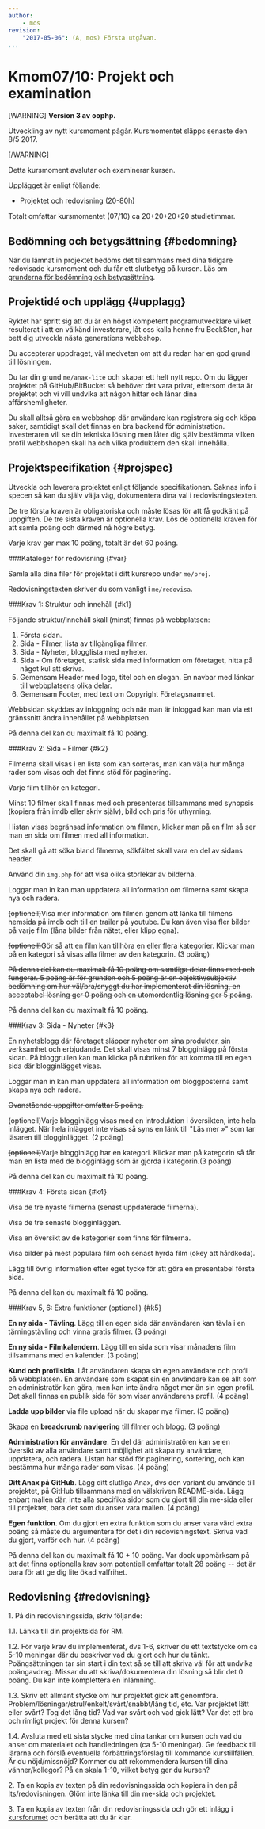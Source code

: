 ```yaml
---
author:
    - mos
revision:
    "2017-05-06": (A, mos) Första utgåvan.
...
```

Kmom07/10: Projekt och examination
==================================

[WARNING]
**Version 3 av oophp.**

Utveckling av nytt kursmoment pågår. Kursmomentet släpps senaste den 8/5 2017.

[/WARNING]

Detta kursmoment avslutar och examinerar kursen.

Upplägget är enligt följande:

* Projektet och redovisning (20-80h)

Totalt omfattar kursmomentet (07/10) ca 20+20+20+20 studietimmar.



Bedömning och betygsättning {#bedomning}
--------------------------------------------------------------------

När du lämnat in projektet bedöms det tillsammans med dina tidigare redovisade kursmoment och du får ett slutbetyg på kursen. Läs om [grunderna för bedömning och betygsättning](kurser/bedomning-och-betygsattning).



Projektidé och upplägg {#upplagg}
--------------------------------------------------------------------

Ryktet har spritt sig att du är en högst kompetent programutvecklare vilket resulterat i att en välkänd investerare, låt oss kalla henne fru BeckSten, har bett dig utveckla nästa generations webbshop.

Du accepterar uppdraget, väl medveten om att du redan har en god grund till lösningen. 

Du tar din grund `me/anax-lite` och skapar ett helt nytt repo. Om du lägger projektet på GitHub/BitBucket så behöver det vara privat, eftersom detta är projektet och vi vill undvika att någon hittar och lånar dina affärshemligheter.

Du skall alltså göra en webbshop där användare kan registrera sig och köpa saker, samtidigt skall det finnas en bra backend för administration. Investeraren vill se din tekniska lösning men låter dig själv bestämma vilken profil webbshopen skall ha och vilka produktern den skall innehålla.



Projektspecifikation {#projspec}
--------------------------------------------------------------------

Utveckla och leverera projektet enligt följande specifikationen. Saknas info i specen så kan du själv välja väg, dokumentera dina val i redovisningstexten.

De tre första kraven är obligatoriska och måste lösas för att få godkänt på uppgiften. De tre sista kraven är optionella krav. Lös de optionella kraven för att samla poäng och därmed nå högre betyg.

Varje krav ger max 10 poäng, totalt är det 60 poäng.



###Kataloger för redovisning {#var}

Samla alla dina filer för projektet i ditt kursrepo under `me/proj`.

Redovisningstexten skriver du som vanligt i `me/redovisa`.



###Krav 1: Struktur och innehåll {#k1}

Följande struktur/innehåll skall (minst) finnas på webbplatsen:

1. Första sidan.
1. Sida - Filmer, lista av tillgängliga filmer.
1. Sida - Nyheter, blogglista med nyheter.
1. Sida - Om företaget, statisk sida med information om företaget, hitta på något kul att skriva.
1. Gemensam Header med logo, titel och en slogan. En navbar med länkar till webbplatsens olika delar.
1. Gemensam Footer, med text om Copyright Företagsnamnet.

Webbsidan skyddas av inloggning och när man är inloggad kan man via ett gränssnitt ändra innehållet på webbplatsen.

På denna del kan du maximalt få 10 poäng.

<!--
1. Gör ett betalningsformulär där användaren fyller i sina uppgifter. Formuläret ska valideras på ett rimligt sätt. Man ska tex inte kunna utelämna något fält eller ange felaktiga uppgifter. I rimlig mån.
-->


###Krav 2: Sida - Filmer {#k2}

Filmerna skall visas i en lista som kan sorteras, man kan välja hur många rader som visas och det finns stöd för paginering. 

Varje film tillhör en kategori.

Minst 10 filmer skall finnas med och presenteras tillsammans med synopsis (kopiera från imdb eller skriv själv), bild och pris för uthyrning. 

I listan visas begränsad information om filmen, klickar man på en film så ser man en sida om filmen med all information.

Det skall gå att söka bland filmerna, sökfältet skall vara en del av sidans header.

Använd din `img.php` för att visa olika storlekar av bilderna.

Loggar man in kan man uppdatera all information om filmerna samt skapa nya och radera.

<del>(optionell)</del>Visa mer information om filmen genom att länka till filmens hemsida på imdb och till en trailer på youtube. Du kan även visa fler bilder på varje film (låna bilder från nätet, eller klipp egna).

<del>(optionell)</del>Gör så att en film kan tillhöra en eller flera kategorier. Klickar man på en kategori så visas alla filmer av den kategorin. (3 poäng)

<del>På denna del kan du maximalt få 10 poäng om samtliga delar finns med och fungerar. 5 poäng är för grunden och 5 poäng är en objektiv/subjektiv bedömning om hur väl/bra/snyggt du har implementerat din lösning, en acceptabel lösning ger 0 poäng och en utomordentlig lösning ger 5 poäng.</del>

På denna del kan du maximalt få 10 poäng.



###Krav 3: Sida - Nyheter {#k3}

En nyhetsblogg där företaget släpper nyheter om sina produkter, sin verksamhet och erbjudande. Det skall visas minst 7 blogginlägg på första sidan. På bloggrullen kan man klicka på rubriken för att komma till en egen sida där blogginlägget visas. 

Loggar man in kan man uppdatera all information om bloggposterna samt skapa nya och radera.

<del>Ovanstående uppgifter omfattar 5 poäng.</del>

<del>(optionell)</del>Varje blogginlägg visas med en introduktion i översikten, inte hela inlägget. När hela inlägget inte visas så syns en länk till "Läs mer »" som tar läsaren till blogginlägget. (2 poäng)

<del>(optionell)</del>Varje blogginlägg har en kategori. Klickar man på kategorin så får man en lista med de blogginlägg som är gjorda i kategorin.(3 poäng)

På denna del kan du maximalt få 10 poäng.



###Krav 4: Första sidan {#k4}

Visa de tre nyaste filmerna (senast uppdaterade filmerna).

Visa de tre senaste blogginläggen. 

Visa en översikt av de kategorier som finns för filmerna.

Visa bilder på mest populära film och senast hyrda film (okey att hårdkoda).

Lägg till övrig information efter eget tycke för att göra en presentabel första sida.

På denna del kan du maximalt få 10 poäng.



###Krav 5, 6: Extra funktioner (optionell) {#k5}

**En ny sida - Tävling**. Lägg till en egen sida där användaren kan tävla i en tärningstävling och vinna gratis filmer. (3 poäng)

**En ny sida - Filmkalendern**. Lägg till en sida som visar månadens film tillsammans med en kalender. (3 poäng)

**Kund och profilsida**. Låt användaren skapa sin egen användare och profil på webbplatsen. En användare som skapat sin en användare kan se allt som en administratör kan göra, men kan inte ändra något mer än sin egen profil. Det skall finnas en publik sida för som visar användarens profil. (4 poäng)

**Ladda upp bilder** via file upload när du skapar nya filmer. (3 poäng)

Skapa en **breadcrumb navigering** till filmer och blogg. (3 poäng)

**Administration för användare**. En del där administratören kan se en översikt av alla användare samt möjlighet att skapa ny användare, uppdatera, och radera. Listan har stöd för paginering, sortering, och kan bestämma hur många rader som visas. (4 poäng)

**Ditt Anax på GitHub**. Lägg ditt slutliga Anax, dvs den variant du använde till projektet, på GitHub tillsammans med en välskriven README-sida. Lägg enbart mallen där, inte alla specifika sidor som du gjort till din me-sida eller till projektet, bara det som du anser vara mallen. (4 poäng)

**Egen funktion**. Om du gjort en extra funktion som du anser vara värd extra poäng så måste du argumentera för det i din redovisningstext. Skriva vad du gjort, varför och hur. (4 poäng)

På denna del kan du maximalt få 10 + 10 poäng. Var dock uppmärksam på att det finns optionella krav som potentiell omfattar totalt 28 poäng -- det är bara för att ge dig lite ökad valfrihet. 



Redovisning {#redovisning}
--------------------------------------------------------------------

1\. På din redovisningssida, skriv följande:

1.1. Länka till din projektsida för RM.

1.2. För varje krav du implementerat, dvs 1-6, skriver du ett textstycke om ca 5-10 meningar där du beskriver vad du gjort och hur du tänkt. Poängsättningen tar sin start i din text så se till att skriva väl för att undvika poängavdrag. Missar du att skriva/dokumentera din lösning så blir det 0 poäng. Du kan inte komplettera en inlämning.

1.3. Skriv ett allmänt stycke om hur projektet gick att genomföra. Problem/lösningar/strul/enkelt/svårt/snabbt/lång tid, etc. Var projektet lätt eller svårt? Tog det lång tid? Vad var svårt och vad gick lätt? Var det ett bra och rimligt projekt för denna kursen?

1.4. Avsluta med ett sista stycke med dina tankar om kursen och vad du anser om materialet och handledningen (ca 5-10 meningar). Ge feedback till lärarna och förslå eventuella förbättringsförslag till kommande kurstillfällen. Är du nöjd/missnöjd? Kommer du att rekommendera kursen till dina vänner/kollegor? På en skala 1-10, vilket betyg ger du kursen?

2\. Ta en kopia av texten på din redovisningssida och kopiera in den på Its/redovisningen. Glöm inte länka till din me-sida och projektet. 

3\. Ta en kopia av texten från din redovisningssida och gör ett inlägg i [kursforumet](forum/utbildning/oophp) och berätta att du är klar.
